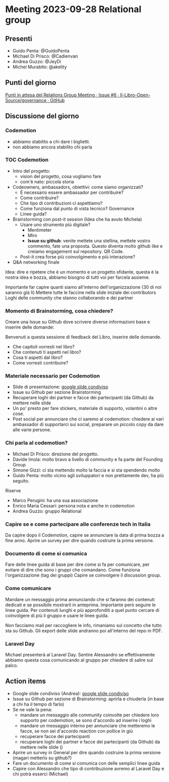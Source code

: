 # Meeting 2023-09-28 Relational group

## Presenti
- Guido Penta: @GuidoPenta
- Michael Di Prisco: @Cadienvan
- Andrea Guzzo: @JeyDi
- Michel Murabito: @akelity

## Punti del giorno

[Punti in attesa del Relations Group Meeting · Issue #6 · Il-Libro-Open-Source/governance · GitHub](https://github.com/Il-Libro-Open-Source/governance/issues/6)


## Discussione del giorno

### Codemotion
- abbiamo stabilito a chi dare i biglietti.
- non abbiamo ancora stabilito chi parla

### TOC Codemotion
- Intro del progetto: 
    - vision del progetto, cosa vogliamo fare
	- com'è nato: piccola storia
- Codeowners, ambassadors, obiettivi: come siamo organizzati?
	- È necessario essere ambassador per contribuire?
	- Come contribuire?
    - Che tipo di contribuzioni ci aspettiamo?
	- Come funziona dal punto di vista tecnico? Governance
    - Linee guida?
- Brainstorming con post-it session (Idea che ha avuto Michela)
	- Usare uno strumento più digitale?
		- Mentimeter
		- Miro
		- **Issue su github**: venite mettete una stellina, mettete vostro commento, fate una proposta. Questo diventa molto github like e creiamo engagement sul repository. QR Code.
	- Post-it crea forse più coinvolgimento e più interazione?
- Q&A networking finale

Idea: dire e ripetere che è un momento e un progetto sfidante, questa è la nostra idea e bozza, abbiamo bisogno di tutti voi per farcela assieme.

Importante far capire quanti siamo all'interno dell'organizzazione (30 di noi saranno già lì)
Mettere tutte le faccine nella slide iniziale dei contributors
Loghi delle community che stanno collaborando e dei partner

### Momento di Brainstorming, cosa chiedere?

Creare una Issue su Github dove scrivere diverse informazioni base e inserire delle domande:

Benvenuti a questa sessione di feedback del Libro, inserire delle domande.
- Che capitoli vorresti nel libro?
- Che contenuti ti aspetti nel libro?
- Cosa ti aspetti dal libro?
- Come vorresti contribuire?


### Materiale necessario per Codemotion
- Slide di presentazione: [google slide condiviso](https://docs.google.com/presentation/d/1HkBaX0IWOgwzNRZux6mJc5fgf0cNqJUNHQT6I-xA7hI/edit?usp=sharing)
- Issue su Github per sezione Brainstorming
- Recuperare loghi dei partner e facce dei partecipanti (da Github) da mettere nelle slide
- Un po' presto per fare stickers, materiale di supporto, volantini o altre cose.
- Post social per annunciare che ci saremo al codemotion: chiedere ai vari ambassador di supportarci sui social, preparare un piccolo copy da dare alle varie persone.

### Chi parla al codemotion?
- Michael Di Prisco: direzione del progetto.
- Davide Imola: molto bravo a livello di community e fa parte del Founding Group
- Simone Gizzi: ci sta mettendo molto la faccia e si sta spendendo molto
- Guido Penta: molto vicino agli sviluppatori e non prettamente dev, ha più seguito.

Riserve
- Marco Perugini: ha una sua associazione
- Enrico Maria Cessari: persona nota e anche in codemotion
- Andrea Guzzo: gruppo Relational

### Capire se e come partecipare alle conferenze tech in Italia

Da capire dopo il Codemotion, capire se annunciare la data di prima bozza a fine anno.
Aprire un survey per dire quando costruire la prima versione.

### Documento di come si comunica

Fare delle linee guida di base per dire come si fa per comunicare, per evitare di dire che sono i gruppi che comandano.
Come funziona l'organizzazione (tag dei gruppi)
Capire se coinvolgere il discussion group.

### Come comunicare

Mandare un messaggio prima annunciando che si faranno dei contenuti dedicati e se possibile mostrarli in anteprima.
Importante però seguire le linee guida.
Per contenuti lunghi e più approfonditi a quel punto cercare di coinvolgere di più il gruppo e usare le linee guida.

Non facciamo mail per raccogliere le info, rimaniamo sul concetto che tutto sta su Github.
Gli export delle slide andranno poi all'interno del repo in PDF.

### Laravel Day

Michael presenterà al Laravel Day. Sentire Alessandro se effettivamente abbiamo questa cosa comunicando al gruppo per chiedere di salire sul palco.

## Action items
- Google slide condiviso (Andrea): [google slide condiviso](https://docs.google.com/presentation/d/1HkBaX0IWOgwzNRZux6mJc5fgf0cNqJUNHQT6I-xA7hI/edit?usp=sharing)
- Issue su Github per sezione di Brainstorming: aprirla e chiuderla (in base a chi ha il tempo di farlo)
- Se ne vale la pena:
	- mandare un messaggio alle community coinvolte per chiedere loro supporto per codemotion, se sono d'accordo ad inserire i loghi
	- mandare un messaggio interno per annunciare che metteremo le facce, se non sei d'accordo reaction con pollice in giù
	- recuperare facce dei partecipanti
	- recuperare loghi dei partner e facce dei partecipanti (da Github) da mettere nelle slide ()
- Aprire un survey in General per dire quando costruire la prima versione (magari metterlo su github?)
- Fare un documento di come si comunica con delle semplici linee guida
- Capire con Alessandro che tipo di contribuzione avremo al Laravel Day e chi potrà esserci (Michael)
